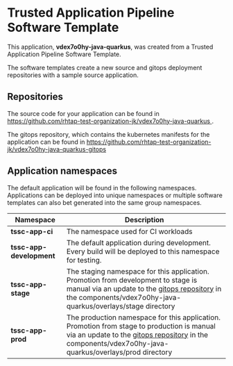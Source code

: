 # Trusted Application Pipeline Software Template

This application, **vdex7o0hy-java-quarkus**, was created from a Trusted Application Pipeline Software Template.

The software templates create a new source and gitops deployment repositories with a sample source application. 

## Repositories

The source code for your application can be found in [https://github.com/rhtap-test-organization-jk/vdex7o0hy-java-quarkus ](https://github.com/rhtap-test-organization-jk/vdex7o0hy-java-quarkus ).
 
The gitops repository, which contains the kubernetes manifests for the application can be found in 
[https://github.com/rhtap-test-organization-jk/vdex7o0hy-java-quarkus-gitops ](https://github.com/rhtap-test-organization-jk/vdex7o0hy-java-quarkus-gitops ) 

## Application namespaces 

The default application will be found in the following namespaces. Applications can be deployed into unique namespaces or multiple software templates can also bet generated into the same group namespaces.  

|  Namespace   |  Description   |  
| -------- | -------- |
| **tssc-app-ci** | The namespace used for CI workloads |
| **tssc-app-development** | The default application during development. Every build will be deployed to this namespace for testing. |
| **tssc-app-stage** | The staging namespace for this application. Promotion from development to stage is manual via an update to the [gitops repository](https://github.com/rhtap-test-organization-jk/vdex7o0hy-java-quarkus-gitops ) in the components/vdex7o0hy-java-quarkus/overlays/stage directory |
| **tssc-app-prod** | The production namespace for this application. Promotion from stage to production is manual via an update to the [gitops repository](https://github.com/rhtap-test-organization-jk/vdex7o0hy-java-quarkus-gitops ) in the components/vdex7o0hy-java-quarkus/overlays/prod directory |